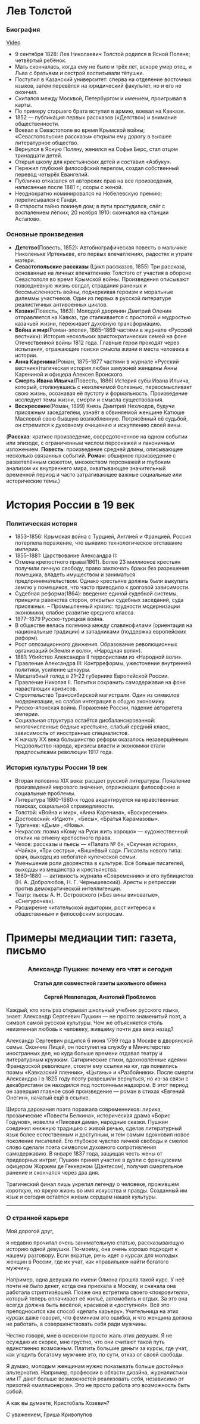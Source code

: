 

# Лев Толстой

### Биография

[Video](https://www.youtube.com/watch?v=907JsE4Nxwk)

- 9 сентября 1828: Лев Николаевич Толстой родился в Ясной Поляне; четвёртый ребёнок.
- Мать скончалась, когда ему не было и трёх лет, вскоре умер отец, и Льва с братьями и сестрой воспитывали тётушки.
- Поступил в Казанский университет: сперва на отделение восточных языков, затем перевёлся на юридический факультет, но и его не окончил.
- Cкитался между Москвой, Петербургом и имением, проигрывал в карты.
- По примеру старшего брата вступил в армию, воевал на Кавказе.
- 1852 — публикация первых рассказов («Детство») и внимание общественности.
- Воевал в Севастополе во время Крымской войны; «Севастопольские рассказы» открыли ему дорогу в высшее литературное общество.
- Вернулся в Ясную Поляну, женился на Софье Берс, стал отцом тринадцати детей.
- Открыл школу для крестьянских детей и составил «Азбуку».
- Пережил глубокий философский перелом, создал собственный перевод четырёх Евангелий.
- Публично отказался от авторских прав на все произведения, написанные после 1881 г.; ссоры с женой.
- Неоднократно номинировался на Нобелевскую премию; переписывался с Ганди.
- В старости тайно покинул дом; в пути простудился, слёг с воспалением лёгких; 20 ноября 1910: скончался на станции Астапово.

### Oсновные произведения

- **Детство**(Повесть, 1852): Автобиографическая повесть о мальчике Николеньке Иртеньеве, его первых впечатлениях, радостях и утрате матери.
- **Севастопольские рассказы** (Цикл рассказов, 1855) Три рассказа, основанные на личных впечатлениях Толстого от участия в обороне Севастополя во время Крымской войны. Произведения описывают повседневную жизнь солдат, страдания раненых и бессмысленность войны, подчеркивая героизм и моральные дилеммы участников. Один из первых в русской литературе реалистичных антивоенных циклов.
- **Казаки**(Повесть, 1863): Молодой дворянин Дмитрий Оленин отправляется на Кавказ, где сталкивается с простотой и мудростью казачьей жизни, переживает духовную трансформацию.
- **Война и мир**(Роман-эпопея, 1865–1869 частями в журнале «Русский вестник»): История нескольких аристократических семей на фоне Отечественной войны 1812 года. Главные герои проходят через испытания, отражающие поиски смысла жизни и места человека в истории.
- **Анна Каренина**(Роман, 1875–1877  частями в журнале «Русский вестник»)тагическая история любви замужней женщины Анны Карениной и офицера Алексея Вронского. 
- **Смерть Ивана Ильича**(Повесть, 1886) История субы Ивана Ильича, который, столкнувшись с неизлечимой болезнью, переосмысливает свою жизнь, осознавая её пустоту и формальность. Произведение исследует темы жизни, смерти и смысла существования.
- **Воскресение**(Роман, 1899) Князь Дмитрий Нехлюдов, будучи присяжным заседателем, узнаёт в обвиняемой женщине Катюше Масловой свою бывшую возлюбленную. Потрясённый её судьбой, он стремится к духовному очищению и искуплению своей вины.

(**Рассказ**: краткое произведение, сосредоточенное на одном событии или эпизоде, с ограниченным числом персонажей и лаконичным изложением. **Повесть**: произведение средней длины, описывающее несколько связанных событий. **Роман**: обширное произведение с разветвлённым сюжетом, множеством персонажей и глубоким анализом их внутреннего мира, охватывающее значительный временной период и часто затрагивающее важные социальные или исторические темы.)

# История России в 19 век
### Политическая история
- 1853–1856: Крымская война с Турцией, Англией и Францией. Россия потерпела поражение, что выявило технологическое отставание империи.
- 1855–1881: Царствование Александра II:
 - Отмена крепостного права(1861). Более 23 миллионов крестьян получили личную свободу, право заключать браки без разрешения помещика, владеть имуществом и заниматься предпринимательством. Однако крестьяне должны были выкупать землю у помещиков, что часто приводило к долговой зависимости.
 - Судебная реформа(1864): введение единой судебной системы, принципа равенства сторон, открытых судебных заседаний, суда присяжных. 
– Промышленный кризис: трудности модернизации экономики, слабое развитие среднего класса.
- 1877–1879 Русско-турецкая война.
- В обществе велась полемика между славянофилами (ориентация на национальные традиции) и западниками (поддержка европейских реформ).
- Рост оппозиционного движения. Образование революционных организаций («Земля и воля», «Народная воля»).
- 1881: Убийство Александра II террористами из «Народной воли».
- Правление Александра III: Контрреформы, ужесточение внутренней политики, усиление цензуры.
- Масштабный голод в 21–22 губерниях Европейской России.
- Правление Николая II. Попытки сохранить самодержавие на фоне нарастающих кризисов.
- Строительство Транссибирской магистрали. Один из символов модернизации, но слабая интеграция в общую экономику.
- Русско-японская война. Поражение России, падение авторитета империи.
- Социальная структура остаётся дисбалансированной: многочисленные бедные крестьяне, слабый средний класс, зависимость от иностранных специалистов.
- K началу XX века большинство реформ оказалось незавершённым. Недовольство народа, кризисы власти и экономики стали предпосылками революции 1917 года.


### История культуры России 19 век
- Вторая половина XIX века: расцвет русской литературы. Появление произведений мирового значения, отражающих философские и социальные проблемы.
- Литература 1860–1880-х годов акцентируется на нравственных поисках, социальной справедливости.
- Толстой: «Война и мир», «Анна Каренина», «Воскресение».
- Достоевский: «Идиот» , «Бесы», «Братья Карамазовы».
- Тургенев: «Дым» , «Новь».
- Некрасов: поэма «Кому на Руси жить хорошо» — художественный отклик на отмену крепостного права.
- Чехов: рассказы и пьесы — «Палата № 6», «Скучная история», «Чайка», «Три сестры», «Вишнёвый сад». Писатель нового типа: врач, выходец из небогатой купеческой семьи.
- Уменьшение роли дворянства в культуре. Всё больше писателей, выходцы из мещанства и крестьянства.
- 1860–1880 — активность журнала «Современник» и его публицистов (Н. А. Добролюбов, Н. Г. Чернышевский). Аресты и репрессии против демократической интеллигенции.
- Театр: пьесы А. Н. Островского («Без вины виноватые», «Снегурочка»).
- Расширение читательской аудитории, рост интереса к общественным и философским вопросам.


# Примеры медиации тип: газета, письмо

<h3 align="center">Александр Пушкин: почему его чтят и сегодня</h3>
<h4 align="center">Статья для совместной газеты школьного обмена</h4>
<h4 align="center">Сергей Невпопадов, Анатолий Проблемов</h4>

Каждый, кто хоть раз открывал школьный учебник русского языка, знает:  Александр Сергеевич Пушкин — не просто знаменитый поэт, а символ самой русской культуры. Чем же объясняется столь неизменная любовь к человеку, жившему почти два века назад?

Александр Сергеевич родился 6 июня 1799 года в Москве в дворянской семье. Окончив Лицей, он поступил на службу в Министерство иностранных дел, но куда больше времени отдавал театру и литературным кружкам. Сатирические стихи, вдохновлённые идеями Французской революции, стоили ему ссылки на юг, где появились поэмы «Кавказский пленник», «Цыганы» и «Разбойники». После смерти Александра I в 1825 году поэту разрешили вернуться, но из-за связи с декабристами он находился под постоянным надзором. В этот период он завершил главное своё произведение — роман в стихах «Евгений Онегин», начатый ещё в ссылке.

Широта дарования поэта поражала современников: лирика, прозаические «Повести Белкина», историческая драма «Борис Годунов», новелла «Пиковая дама», народные сказки. Пушкин соединил книжную традицию с живой речью, сделав литературный язык более естественным и доступным,  и тем самым вдохновил новое поколение писателей. Его глубокое чувство личной свободы и смелое слово сделали поэта символом духовного сопротивления самодержавию. В январе 1837 года, защищая честь жены от придворных интриг, Пушкин принял участие в дуэли с французским офицером Жоржем де Геккерном (Дантесом), получил смертельное ранение и скончался через два дня.

Трагический финал лишь укрепил легенду о человеке, прожившем короткую, но яркую жизнь во имя искусства и правды. Созданный им язык и сегодня остаётся живым сердцем нашей культуры.

--- 
### О странной карьере
Мой дорогой друг,

 я недавно прочитал очень занимательную статью, рассказывающую историю одной девушки. По-моему, она очень хорошо подходит к нашему разговору. Если вкратце, речь идет о курсах для молодых женщин в России, где их учат, как «правильно» найти богатого мужчину.
 
Например, одна девушка по имени Олиона прошла такой курс. У неё почти не было денег, когда она приехала в Москву, и сначала она работала стриптизёршей. Позже она встретила своего «покровителя», который теперь оплачивает её жильё, автомобиль и отдых. За это она всегда должна быть весёлой, красивой и «доступной». Всё это преподносится как способ «делать карьеру».
Учительница на этих курсах даже говорит, что феминизм  это ошибка, и что женщина должна не работать, а совершенствовать себя ради мужчины.

Честно говоря, мне в основном просто жаль этих девушек. Я не осуждаю их скорее, мне грустно, что они считают такой путь единственно возможным. Платить большие деньги за курсы, где учат, как угодить богатому мужчине  это, по сути, отказ от своей свободы.

Я думаю, молодым женщинам нужно показывать больше достойных альтернатив. Например, профессии в области дизайна, журналистики или IT дают больше возможностей реализовать себя, независимо от прихотей «миллионеров». Это не просто работа это возможность быть собой.

А как вы думаете, Кристобаль Хозевич?

С уважением, Гриша Кривопупов

